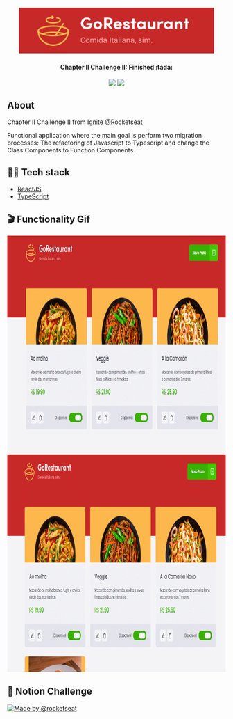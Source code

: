 <p align="center">
  <img src="https://github.com/KRochaS/ChapterIIChallengeII/blob/master/.github/logo.PNG" width="450" >
</p>

<h4 align="center"> 
Chapter II Challenge II: Finished :tada:
</h4>

<p align="center">	
   <img src="https://img.shields.io/badge/-ReactJS-39B100?style=flat&logoColor=white" />
   
   <img src="https://img.shields.io/badge/-Typescript-39B100?style=flat&logoColor=white" />
  
</p>


## About

Chapter II Challenge II from Ignite @Rocketseat 

Functional application where the main goal is perform 
two migration processes: The refactoring of Javascript to Typescript and 
change the Class Components to Function Components.


## :woman_technologist: Tech stack

- [ReactJS](https://reactjs.org/)
- [TypeScript](https://www.typescriptlang.org/)

 
## :clapper: Functionality Gif

<img src="https://github.com/KRochaS/ChapterIIChallengeII/blob/master/.github/goRestaurant1.gif" height="500"/>
<img src="https://github.com/KRochaS/ChapterIIChallengeII/blob/master/.github/goRestaurant2.gif" height="500"/>


## :page_facing_up: Notion Challenge

<a href="https://www.notion.so/Desafio-02-Refactoring-de-classes-e-typescript-4571541e7f8c4799bd191b6cfb53802c#6c16c4bcfd3944cf8e2ddd7d1151b608">
  <img alt="Made by @rocketseat" src="https://img.shields.io/badge/Notion%20%20-ptbr-%2304D361">
</a>
